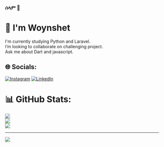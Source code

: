 ### ሰላም 👋

<!--
**woynshetb/woynshetb** is a ✨ _special_ ✨ repository because its `README.md` (this file) appears on your GitHub profile.

Here are some ideas to get you started:

- 🔭 I’m currently working on ...
- 🌱 I’m currently learning ...
- 👯 I’m looking to collaborate on ...
- 🤔 I’m looking for help with ...
- 💬 Ask me about ...
- 📫 How to reach me: ...
- 😄 Pronouns: ...
- ⚡ Fun fact: ...
-->
# 💫  I'm Woynshet
I'm currently studying Python and Laravel.<br>I’m looking to collaborate on challenging project.<br>Ask me about Dart and javascript. 


## 🌐 Socials:
[![Instagram](https://img.shields.io/badge/Instagram-%23E4405F.svg?logo=Instagram&logoColor=white)](https://instagram.com/https://www.instagram.com/wbilihatu) [![LinkedIn](https://img.shields.io/badge/LinkedIn-%230077B5.svg?logo=linkedin&logoColor=white)](https://linkedin.com/in/https://www.linkedin.com/in/woynshet-bilihatu) 
# 📊 GitHub Stats:
![](https://github-readme-stats.vercel.app/api?username=woynshetb&theme=dark&hide_border=true&include_all_commits=true&count_private=true)<br/>
![](https://github-readme-streak-stats.herokuapp.com/?user=woynshetb&theme=dark&hide_border=true)<br/>
![](https://github-readme-stats.vercel.app/api/top-langs/?username=woynshetb&theme=dark&hide_border=true&include_all_commits=true&count_private=true&layout=compact)

---
[![](https://visitcount.itsvg.in/api?id=woynshetb&icon=0&color=0)](https://visitcount.itsvg.in)

<!-- Proudly created with GPRM ( https://gprm.itsvg.in ) -->
